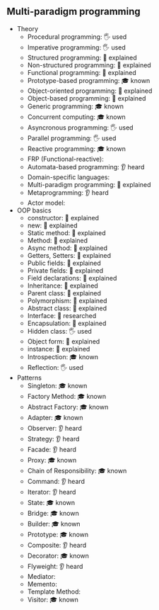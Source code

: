## Multi-paradigm programming

- Theory
  - Procedural programming: 🖐️ used
  - Imperative programming: 🖐️ used
  - Structured programming: 🙋 explained
  - Non-structured programming: 🙋 explained
  - Functional programming:  🙋 explained
  - Prototype-based programming: 🎓 known
  - Object-oriented programming: 🙋 explained
  - Object-based programming: 🙋 explained
  - Generic programming: 🎓 known
  - Concurrent computing: 🎓 known
  - Asyncronous programming: 🖐️ used
  - Parallel programming: 🖐️ used
  - Reactive programming: 🎓 known
  - FRP (Functional-reactive): 
  - Automata-based programming: 👂 heard
  - Domain-specific languages: 
  - Multi-paradigm programming: 🙋 explained
  - Metaprogramming: 👂 heard
  - Actor model: 
- OOP basics
  - constructor: 🙋 explained
  - new: 🙋 explained
  - Static method: 🙋 explained
  - Method: 🙋 explained
  - Async method: 🙋 explained
  - Getters, Setters: 🙋 explained
  - Public fields: 🙋 explained
  - Private fields: 🙋 explained
  - Field declarations: 🙋 explained
  - Inheritance: 🙋 explained
  - Parent class: 🙋 explained
  - Polymorphism: 🙋 explained
  - Abstract class: 🙋 explained
  - Interface: 🔬 researched
  - Encapsulation: 🙋 explained
  - Hidden class: 🖐️ used
  - Object form: 🙋 explained
  - instance: 🙋 explained
  - Introspection: 🎓 known
  - Reflection: 🖐️ used
- Patterns
  - Singleton: 🎓 known
  - Factory Method: 🎓 known
  - Abstract Factory: 🎓 known
  - Adapter: 🎓 known
  - Observer: 👂 heard
  - Strategy: 👂 heard
  - Facade: 👂 heard
  - Proxy: 🎓 known
  - Chain of Responsibility: 🎓 known
  - Command: 👂 heard
  - Iterator: 👂 heard
  - State: 🎓 known
  - Bridge: 🎓 known
  - Builder: 🎓 known
  - Prototype: 🎓 known
  - Composite: 👂 heard
  - Decorator: 🎓 known
  - Flyweight: 👂 heard
  - Mediator: 
  - Memento: 
  - Template Method: 
  - Visitor: 🎓 known
